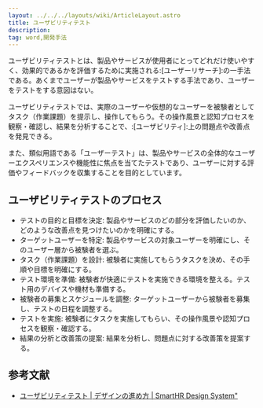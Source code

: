 ```yaml
---
layout: ../../../layouts/wiki/ArticleLayout.astro
title: ユーザビリティテスト
description:
tag: word,開発手法
---
```


ユーザビリティテストとは、製品やサービスが使用者にとってどれだけ使いやすく、効果的であるかを評価するために実施される:[ユーザーリサーチ]:の一手法である。あくまでユーザーが製品やサービスをテストする手法であり、ユーザーをテストをする意図はない。

ユーザビリティテストでは、実際のユーザーや仮想的なユーザーを被験者としてタスク（作業課題）を提示し、操作してもらう。その操作風景と認知プロセスを観察・確認し、結果を分析することで、:[ユーザビリティ]:上の問題点や改善点を発見できる。

また、類似用語である「ユーザーテスト」は、製品やサービスの全体的なユーザーエクスペリエンスや機能性に焦点を当てたテストであり、ユーザーに対する評価やフィードバックを収集することを目的としています。

## ユーザビリティテストのプロセス
- テストの目的と目標を決定: 製品やサービスのどの部分を評価したいのか、どのような改善点を見つけたいのかを明確にする。
- ターゲットユーザーを特定: 製品やサービスの対象ユーザーを明確にし、そのユーザー層から被験者を選ぶ。
- タスク（作業課題）を設計: 被験者に実施してもらうタスクを決め、その手順や目標を明確にする。
- テスト環境を準備: 被験者が快適にテストを実施できる環境を整える。テスト用のデバイスや機材も準備する。
- 被験者の募集とスケジュールを調整: ターゲットユーザーから被験者を募集し、テストの日程を調整する。
- テストを実施: 被験者にタスクを実施してもらい、その操作風景や認知プロセスを観察・確認する。
- 結果の分析と改善策の提案: 結果を分析し、問題点に対する改善策を提案する。

## 参考文献
- [ユーザビリティテスト | デザインの進め方 | SmartHR Design System"](https://smarthr.design/products/design-process/usability-test/)
